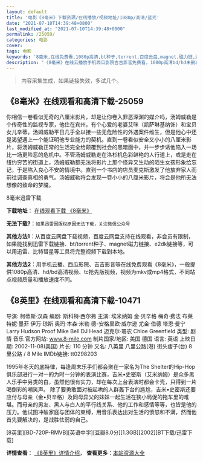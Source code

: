 ```yaml
---
layout: default
title: '电影《8毫米》下载资源/在线播放/视频地址/1080p/高清/蓝光'
date: "2021-07-10T14:39:48+0800"
last_modified_at: "2021-07-10T14:39:48+0800"
permalink: /25059/
categories: 电影
cover:
tags: 电影
keywords: '8毫米,在线免费看,1080p高清,bt种子,torrent,百度云盘,magnet,磁力链,迅雷下载资源'
description: '《8毫米》在线云播放手机西瓜影院吉吉影音免费看，1080p高清bd/hd未删减完整版和tc抢先枪版，mkv/mp4格式，附带bt/torrent种子、magnet/磁力链、百度云盘、网盘资源迅雷下载链接'
---
```


>内容采集生成，如果链接失效，多试几个。


## 《8毫米》在线观看和高清下载-25059

你相信一卷看似无奇的八厘米影片，却是让你卷入罪恶深渊的媒介吗，汤姆威勒是个传奇性的监视专家，他住在宾州，有个心爱的老婆艾咪（凯萨琳基纳饰）和宝贝女儿辛蒂。汤姆威勒平日几乎全以接一些无危险性的外遇案件维生，但是他心中还是渴望遇上一个能证明他专业能力的契机。直到一卷看似安全又小小的八厘米影片，将汤姆威勒正常的生活完全给颠覆到社会的黑暗面中，并一步步诱他陷入一场比一场更险恶的危机中。不管汤姆威勒走在洛杉机色彩鲜艳的人行道上，或是走在纽约穷苦的街道上，汤姆威勒都无法将影片上那个怪异又生动的陌生女孩形象给忘记，于是陷入良心不安的情境中。直到一个书店的店员麦克斯激发了他放弃家人而前往调查真相的勇气。汤姆威勒将会发现一卷小小的八厘米影片，将会是他所无法想像的致命的梦魇。


8毫米迅雷下载

**下载地址**： [在线观看下载 《8毫米》](https://www.993dy.com//vod-detail-id-23098.html) 


**无法下载?**：`如果迅雷因版权原因无法下载，关注微信公众号 `

**其他方法1**：从百度云网盘下载视频，百度云网盘支持在线观看，非会员有限制，如果能找到迅雷下载链接、bt/torrent种子、magnet磁力链接、e2dk链接等，可以用迅雷、比特彗星等工具将完整视频下载到本地。

**其他方法2**：用手机云播、西瓜影院、吉吉影音等在线免费观看《8毫米》，一般提供1080p高清、hd/bd高清视频、tc抢先版视频，视频为mkv或mp4格式，不同站点视频质量和播放速度不同。


## 《8英里》在线观看和高清下载-10471

导演: 柯蒂斯·汉森 编剧: 斯科特·西尔弗 主演: 埃米纳姆 金·贝辛格 梅奇·费法 布莱特妮·墨菲 伊万·琼斯 奥玛·本森·米勒 德-安格里欧·威尔逊 尤金·伯德 塔恩·曼宁 Larry Hudson Proof Mike Bell DJ Head 迈克尔·珊农 Chloe Greenfield 类型: 剧情 音乐 官方网站: www.8-mile.com 制片国家/地区: 美国 德国 语言: 英语 上映日期: 2002-11-08(美国) 片长: 110 分钟 又名: 八英里 八里公路(港) 街头痞子(台) 8里公路 / 8 Mile IMDb链接: tt0298203

1995年冬天的底特律，每逢周末乐手们都会聚在一家名为The Shelter的Hip-Hop俱乐部进行一对一的为时一分钟的表演比赛，吉米•史密斯（艾米纳姆）是众多黑人乐手中另类的白，虽然他很有实力，却在每次上台表演时都会卡壳，只得到一片喝倒彩的嘲笑声。 除了要勇敢面对被起哄的人群轰下台的尴尬，吉米•史密斯还要应付与母亲（金•贝辛格）及同母异父的妹妹一起生活在狭小局促的拖车里的难堪。而母亲的男友、黑人与白人的平行线关系、他的工作和感情等等，也皆是他的压力。他试图冲破家庭与团体的束缚，用音乐表达出对生活的愤怒和不满，然而他首先要解决的，是战胜怯弱的自己。


[8英里][BD-720P-RMVB][英语中字][豆瓣8.0分][1.3GB][2002][BT下载/迅雷下载]

**详情查看**： [《8英里》详情介绍](/movie/10471/)， **查看更多**：[本站资源大全](/movie/t/all/)

